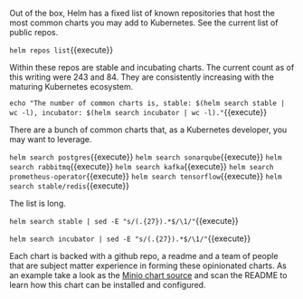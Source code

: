 Out of the box, Helm has a fixed list of known repositories that host the most common charts you may add to Kubernetes. See the current list of public repos.

`helm repos list`{{execute}}

Within these repos are stable and incubating charts. The current count as of this writing were 243 and 84. They are consistently increasing with the maturing Kubernetes ecosystem.

`echo "The number of common charts is, stable: $(helm search stable | wc -l), incubator: $(helm search incubator | wc -l)."`{{execute}}

There are a bunch of common charts that, as a Kubernetes developer, you may want to leverage.

`helm search postgres`{{execute}}
`helm search sonarqube`{{execute}}
`helm search rabbitmq`{{execute}}
`helm search kafka`{{execute}}
`helm search prometheus-operator`{{execute}}
`helm search tensorflow`{{execute}}
`helm search stable/redis`{{execute}}

The list is long.

`helm search stable | sed -E "s/(.{27}).*$/\1/"`{{execute}}

`helm search incubator | sed -E "s/(.{27}).*$/\1/"`{{execute}}

Each chart is backed with a github repo, a readme and a team of people that are subject matter experience in forming these opinionated charts. As an example take a look as the [Minio chart source](https://github.com/helm/charts/tree/master/stable/minio) and scan the README to learn how this chart can be installed and configured.
